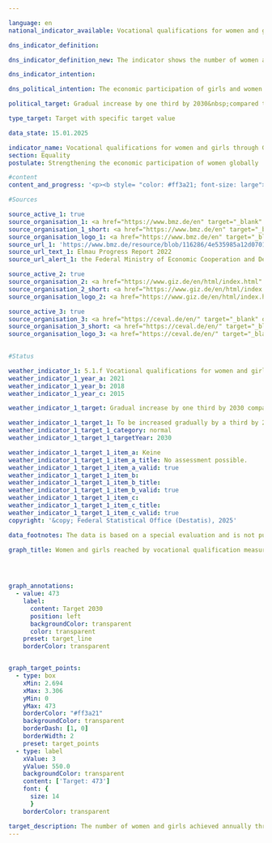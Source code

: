 ```yaml
---

language: en        
national_indicator_available: Vocational qualifications for women and girls through German development cooperation        

dns_indicator_definition:         

dns_indicator_definition_new: The indicator shows the number of women and girls (in 1,000) who have been reached through vocational training measures organised by German development cooperation in developing and emerging countries. A distinction is made between Financial Cooperation (FC) and Technical Cooperation (TC). Financial cooperation includes favourable loans, equity capital or grants that do not have to be repaid. Technical cooperation services are primarily advisory services, but to a limited extent also the supply of material goods, the construction of facilities as well as studies and expert opinions.        

dns_indicator_intention:         

dns_political_intention: The economic participation of girls and women in developing and emerging countries is to be increased. To this end, the number of girls and women in developing and emerging countries who obtain vocational qualifications through German development cooperation is to be gradually increased by one third over the period from 2015&nbsp;to 2030. The Federal Government as part of the G7&nbsp;summit is obliged to support girl’s and women’s education since 2015.        

political_target: Gradual increase by one third by 2030&nbsp;compared to 2015&nbsp;as the base year        

type_target: Target with specific target value        

data_state: 15.01.2025        

indicator_name: Vocational qualifications for women and girls through German development cooperation        
section: Equality        
postulate: Strengthening the economic participation of women globally        

#content         
content_and_progress: '<p><b style= "color: #ff3a21; font-size: large">5.1.f Vocational qualifications for women and girls through German development cooperation</b><br><br>The data source for the indicator on the vocational qualification of women and girls through German development cooperation is information provided by the Federal Ministry for Economic Cooperation and Development (BMZ) on development initiatives that were in the implementation phase in the respective reporting year. This includes all short-, medium-, and long-term formal and non-formal vocational training measures in developing and emerging countries. These measures are fully financed through federal and market-based funds.<br><br>Data on this indicator was first collected in 2015&nbsp;on behalf of the BMZ by the Deutsche Gesellschaft für Internationale Zusammenarbeit (GIZ) GmbH and the Centrum für Evaluation (CeVal GmbH). A subsequent data collection took place in 2018. Since 2021, data has been derived every three years from the so-called aggregated results reporting by GIZ and the KfW Development Bank (KfW).<br><br>In 2015, approximately 355,000&nbsp;women and girls were reached through vocational qualification measures, while in 2018&nbsp;the number increased to around 863,000. The high number in 2018&nbsp;was primarily due to cooperation with China. As this cooperation in the education sector has since ended, the number of women and girls reached in 2021&nbsp;was only about 80,000. Compared to 2015&nbsp;–&nbsp;the first year of data collection&nbsp;–&nbsp;this corresponds to just over one fifth of the women and girls who received vocational training as part of German development cooperation in developing and emerging countries.<br><br>The number of women and girls reached does not allow any conclusions to be drawn regarding the success, scope, or quality of the respective development measures. Of the approximately 80,000&nbsp;women and girls reached, an estimated 79.3% were supported through Technical Cooperation (TC) and 20.7% through Financial Cooperation (FC). While figures for TC are collected ex post, data for FC is gathered in advance based on estimates. As a result, overestimations and multiple counting may occur.</p>'                

#Sources        

source_active_1: true
source_organisation_1: <a href="https://www.bmz.de/en" target="_blank" onclick="return confirm_alert('the Federal Ministry of Economic Cooperation and Development', 'En')">Federal Ministry of Economic Cooperation and Development</a>
source_organisation_1_short: <a href="https://www.bmz.de/en" target="_blank" onclick="return confirm_alert('the Federal Ministry of Economic Cooperation and Development', 'En')">Federal Ministry of Economic Cooperation and Development</a>
source_organisation_logo_1: <a href="https://www.bmz.de/en" target="_blank" onclick="return confirm_alert('the Federal Ministry of Economic Cooperation and Development', 'En')"><img src="https://dns-indikatoren.de/public/OrgImgEn/bmz.png" alt="Federal Ministry of Economic Cooperation and Development" title=" Click here to visit the homepage of the organizationFederal Ministry of Economic Cooperation and Development" style="height:60px; width:148px; border:transparent"/></a>
source_url_1: 'https://www.bmz.de/resource/blob/116286/4e535985a12d0701e63b25ca9f4d0fb8/2022-07-01-elmau-progress-report-2022-data.pdf'
source_url_text_1: Elmau Progress Report 2022
source_url_alert_1: the Federal Ministry of Economic Cooperation and Development

source_active_2: true
source_organisation_2: <a href="https://www.giz.de/en/html/index.html" target="_blank" onclick="return confirm_alert('the German Corporation for International Cooperation', 'En')">German Corporation for International Cooperation</a>
source_organisation_2_short: <a href="https://www.giz.de/en/html/index.html" target="_blank" onclick="return confirm_alert('the German Corporation for International Cooperation', 'En')">German Corporation for International Cooperation</a>
source_organisation_logo_2: <a href="https://www.giz.de/en/html/index.html" target="_blank" onclick="return confirm_alert('the German Corporation for International Cooperation', 'En')"><img src="https://dns-indikatoren.de/public/OrgImgEn/giz.png" alt="German Corporation for International Cooperation" title=" Click here to visit the homepage of the organizationGerman Corporation for International Cooperation" style="height:60px; width:148px; border:transparent"/></a>

source_active_3: true
source_organisation_3: <a href="https://ceval.de/en/" target="_blank" onclick="return confirm_alert('the CEval GmbH', 'En')">CEval GmbH</a>
source_organisation_3_short: <a href="https://ceval.de/en/" target="_blank" onclick="return confirm_alert('the CEval GmbH', 'En')">CEval GmbH</a>
source_organisation_logo_3: <a href="https://ceval.de/en/" target="_blank" onclick="return confirm_alert('the CEval GmbH', 'En')"><img src="https://dns-indikatoren.de/public/OrgImgEn/ceval.png" alt="CEval GmbH" title=" Click here to visit the homepage of the organizationCEval GmbH" style="height:60px; width:148px; border:transparent"/></a>
        

#Status        

weather_indicator_1: 5.1.f Vocational qualifications for women and girls through German development cooperation
weather_indicator_1_year_a: 2021
weather_indicator_1_year_b: 2018
weather_indicator_1_year_c: 2015

weather_indicator_1_target: Gradual increase by one third by 2030 compared to 2015 as the base year

weather_indicator_1_target_1: To be increased gradually by a third by 2030 compared to 2015 as the base year
weather_indicator_1_target_1_category: normal
weather_indicator_1_target_1_targetYear: 2030

weather_indicator_1_target_1_item_a: Keine
weather_indicator_1_target_1_item_a_title: No assessment possible.
weather_indicator_1_target_1_item_a_valid: true
weather_indicator_1_target_1_item_b: 
weather_indicator_1_target_1_item_b_title: 
weather_indicator_1_target_1_item_b_valid: true
weather_indicator_1_target_1_item_c: 
weather_indicator_1_target_1_item_c_title: 
weather_indicator_1_target_1_item_c_valid: true        
copyright: '&copy; Federal Statistical Office (Destatis), 2025'        

data_footnotes: The data is based on a special evaluation and is not publicly available.<br>• The target corresponds to an increase of one third compared to 2015.<br>• The next data update (reporting year 2024) is planned for the course of 2025.<br>• 2021 provisional data.        

graph_title: Women and girls reached by vocational qualification measures through German development assistance        

        


graph_annotations:
  - value: 473
    label:
      content: Target 2030
      position: left
      backgroundColor: transparent
      color: transparent
    preset: target_line
    borderColor: transparent        


graph_target_points:
  - type: box
    xMin: 2.694
    xMax: 3.306
    yMin: 0
    yMax: 473
    borderColor: "#ff3a21"
    backgroundColor: transparent
    borderDash: [1, 0]
    borderWidth: 2
    preset: target_points
  - type: label
    xValue: 3
    yValue: 550.0
    backgroundColor: transparent
    content: ['Target: 473']
    font: {
      size: 14
      }
    borderColor: transparent                        

target_description: The number of women and girls achieved annually through vocational training measures organised by German development cooperation should be increased to 473,000&nbsp;by 2030&nbsp;(an increase of one-third compared with the 2015&nbsp;value).<br><br>• The current trend is moving contrary to the target. A conclusive assessment of indicator 5.1.f is not possible. Too few data points.<br><br>'        
---
```


